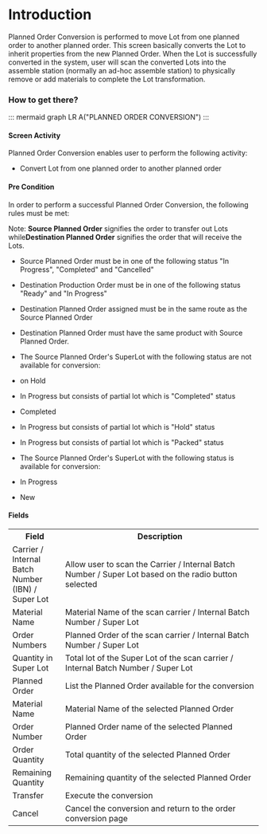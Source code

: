 # Introduction

Planned Order Conversion is performed to move Lot from one planned order to another planned order. This screen basically converts the Lot to inherit properties from the new Planned Order. When the Lot is successfully converted in the system, user will scan the converted Lots into the assemble station (normally an ad-hoc assemble station) to physically remove or add materials to complete the Lot transformation.


### How to get there?



::: mermaid
graph LR
A("PLANNED ORDER CONVERSION")
:::


#### Screen Activity


Planned Order Conversion enables user to perform the following activity:

- Convert Lot from one planned order to another planned order


#### Pre Condition


In order to perform a successful Planned Order Conversion, the following rules must be met:

Note: **Source Planned Order** signifies the order to transfer out Lots while**Destination Planned Order** signifies the order that will receive the Lots.
- Source Planned Order must be in one of the following status "In Progress", "Completed" and "Cancelled"

- Destination Production Order must be in one of the following status "Ready" and "In Progress"

- Destination Planned Order assigned must be in the same route as the Source Planned Order

- Destination Planned Order must have the same product with Source Planned Order.

- The Source Planned Order's SuperLot with the following status are not available for conversion:



- on Hold

- In Progress but consists of partial lot which is "Completed" status

- Completed

- In Progress but consists of partial lot which is "Hold" status

- In Progress but consists of partial lot which is "Packed" status

- The Source Planned Order's SuperLot with the following status is available for conversion:

- In Progress

- New


#### Fields


<table class="relative-table wrapped confluenceTable" style="width: 100.0%;"><colgroup><col style="width: 21.1506%;" /><col style="width: 78.8494%;" /></colgroup><tbody><tr><th class="confluenceTh">Field</th><th class="confluenceTh">Description</th></tr><tr><td class="confluenceTd">Carrier / Internal Batch Number (IBN) / Super Lot</td><td class="confluenceTd">Allow user to scan the Carrier / Internal Batch Number / Super Lot based on the radio button selected</td></tr><tr><td class="confluenceTd">Material Name</td><td class="confluenceTd">Material Name of the scan carrier / Internal Batch Number / Super Lot</td></tr><tr><td class="confluenceTd">Order Numbers</td><td class="confluenceTd">Planned Order of the scan carrier / Internal Batch Number / Super Lot</td></tr><tr><td class="confluenceTd">Quantity in Super Lot</td><td class="confluenceTd">Total lot of the Super Lot of the scan carrier / Internal Batch Number / Super Lot</td></tr><tr><td class="confluenceTd">Planned Order</td><td class="confluenceTd">List the Planned Order available for the conversion</td></tr><tr><td colspan="1" class="confluenceTd">Material Name</td><td colspan="1" class="confluenceTd">Material Name of the selected Planned Order</td></tr><tr><td colspan="1" class="confluenceTd">Order Number</td><td colspan="1" class="confluenceTd">Planned Order name of the selected Planned Order</td></tr><tr><td colspan="1" class="confluenceTd">Order Quantity</td><td colspan="1" class="confluenceTd">Total quantity of the selected Planned Order</td></tr><tr><td colspan="1" class="confluenceTd">Remaining Quantity</td><td colspan="1" class="confluenceTd">Remaining quantity of the selected Planned Order</td></tr><tr><td colspan="1" class="confluenceTd">Transfer</td><td colspan="1" class="confluenceTd">Execute the conversion</td></tr><tr><td colspan="1" class="confluenceTd">Cancel</td><td colspan="1" class="confluenceTd">Cancel the conversion and return to the order conversion page</td></tr></tbody></table>

